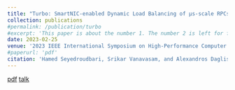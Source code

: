 ```yaml
---
title: "Turbo: SmartNIC-enabled Dynamic Load Balancing of µs-scale RPCs"
collection: publications
#permalink: /publication/turbo
#excerpt: 'This paper is about the number 1. The number 2 is left for future work.'
date: 2023-02-25
venue: '2023 IEEE International Symposium on High-Performance Computer Architecture (HPCA)'
#paperurl: 'pdf'
citation: 'Hamed Seyedroudbari, Srikar Vanavasam, and Alexandros Daglis'
---
```

<!---
This paper is about the number 2. The number 3 is left for future work.
#Recommended citation: Your Name, You. (2010). "Paper Title Number 2." <i>Journal 1</i>. 1(2).
-->
[pdf](http://hamedsey.github.io/files/turbo.pdf)
[talk](https://www.youtube.com/watch?v=TRqPEkY2_Zg)